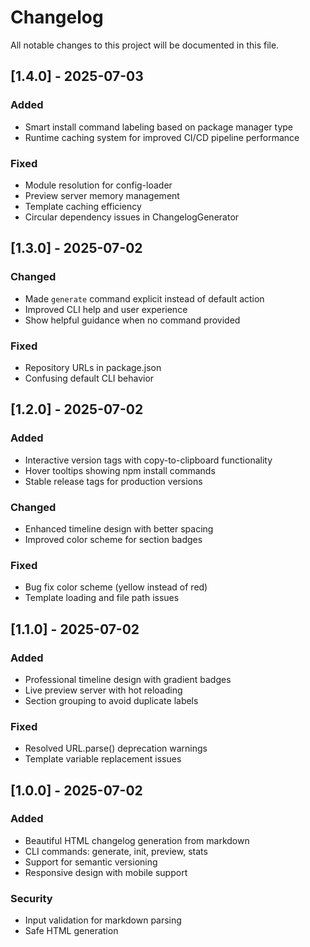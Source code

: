 # Changelog

All notable changes to this project will be documented in this file.

## [1.4.0] - 2025-07-03

### Added
- Smart install command labeling based on package manager type
- Runtime caching system for improved CI/CD pipeline performance

### Fixed
- Module resolution for config-loader
- Preview server memory management
- Template caching efficiency
- Circular dependency issues in ChangelogGenerator

## [1.3.0] - 2025-07-02

### Changed
- Made `generate` command explicit instead of default action
- Improved CLI help and user experience
- Show helpful guidance when no command provided

### Fixed
- Repository URLs in package.json
- Confusing default CLI behavior

## [1.2.0] - 2025-07-02

### Added
- Interactive version tags with copy-to-clipboard functionality
- Hover tooltips showing npm install commands
- Stable release tags for production versions

### Changed
- Enhanced timeline design with better spacing
- Improved color scheme for section badges

### Fixed
- Bug fix color scheme (yellow instead of red)
- Template loading and file path issues

## [1.1.0] - 2025-07-02

### Added
- Professional timeline design with gradient badges
- Live preview server with hot reloading
- Section grouping to avoid duplicate labels

### Fixed
- Resolved URL.parse() deprecation warnings
- Template variable replacement issues

## [1.0.0] - 2025-07-02

### Added
- Beautiful HTML changelog generation from markdown
- CLI commands: generate, init, preview, stats
- Support for semantic versioning
- Responsive design with mobile support

### Security
- Input validation for markdown parsing
- Safe HTML generation
